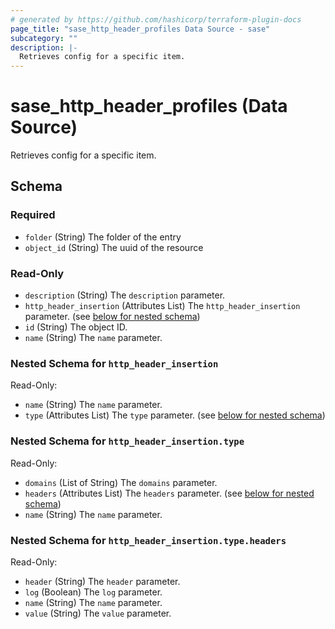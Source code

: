 ```yaml
---
# generated by https://github.com/hashicorp/terraform-plugin-docs
page_title: "sase_http_header_profiles Data Source - sase"
subcategory: ""
description: |-
  Retrieves config for a specific item.
---
```


# sase_http_header_profiles (Data Source)

Retrieves config for a specific item.



<!-- schema generated by tfplugindocs -->
## Schema

### Required

- `folder` (String) The folder of the entry
- `object_id` (String) The uuid of the resource

### Read-Only

- `description` (String) The `description` parameter.
- `http_header_insertion` (Attributes List) The `http_header_insertion` parameter. (see [below for nested schema](#nestedatt--http_header_insertion))
- `id` (String) The object ID.
- `name` (String) The `name` parameter.

<a id="nestedatt--http_header_insertion"></a>
### Nested Schema for `http_header_insertion`

Read-Only:

- `name` (String) The `name` parameter.
- `type` (Attributes List) The `type` parameter. (see [below for nested schema](#nestedatt--http_header_insertion--type))

<a id="nestedatt--http_header_insertion--type"></a>
### Nested Schema for `http_header_insertion.type`

Read-Only:

- `domains` (List of String) The `domains` parameter.
- `headers` (Attributes List) The `headers` parameter. (see [below for nested schema](#nestedatt--http_header_insertion--type--headers))
- `name` (String) The `name` parameter.

<a id="nestedatt--http_header_insertion--type--headers"></a>
### Nested Schema for `http_header_insertion.type.headers`

Read-Only:

- `header` (String) The `header` parameter.
- `log` (Boolean) The `log` parameter.
- `name` (String) The `name` parameter.
- `value` (String) The `value` parameter.


